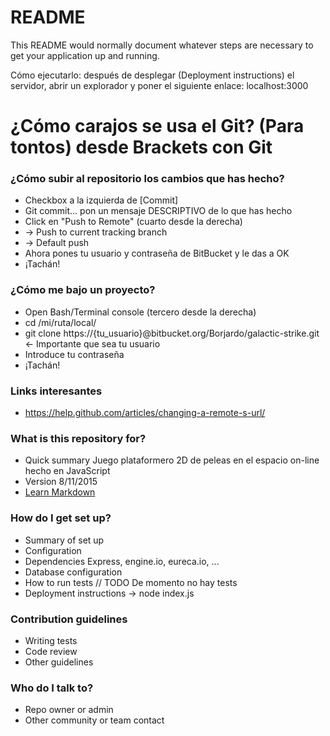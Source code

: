 # README #

This README would normally document whatever steps are necessary to get your application up and running.

Cómo ejecutarlo: después de desplegar (Deployment instructions) el servidor, abrir un explorador y poner el siguiente enlace:
localhost:3000

# ¿Cómo carajos se usa el Git? (Para tontos) desde Brackets con Git #

### ¿Cómo subir al repositorio los cambios que has hecho? ###
* Checkbox a la izquierda de [Commit]
* Git commit... pon un mensaje DESCRIPTIVO de lo que has hecho
* Click en "Push to Remote" (cuarto desde la derecha)
* -> Push to current tracking branch
* -> Default push
* Ahora pones tu usuario y contraseña de BitBucket y le das a OK
* ¡Tachán!

### ¿Cómo me bajo un proyecto? ###
* Open Bash/Terminal console (tercero desde la derecha)
* cd /mi/ruta/local/
* git clone https://{tu_usuario}@bitbucket.org/Borjardo/galactic-strike.git <- Importante que sea tu usuario
* Introduce tu contraseña
* ¡Tachán!

### Links interesantes ###
* https://help.github.com/articles/changing-a-remote-s-url/

### What is this repository for? ###

* Quick summary
Juego plataformero 2D de peleas en el espacio on-line hecho en JavaScript
* Version 8/11/2015
* [Learn Markdown](https://bitbucket.org/tutorials/markdowndemo)

### How do I get set up? ###

* Summary of set up
* Configuration
* Dependencies
Express, engine.io, eureca.io, ...
* Database configuration
* How to run tests
// TODO
De momento no hay tests
* Deployment instructions ->
node index.js

### Contribution guidelines ###

* Writing tests
* Code review
* Other guidelines

### Who do I talk to? ###

* Repo owner or admin
* Other community or team contact